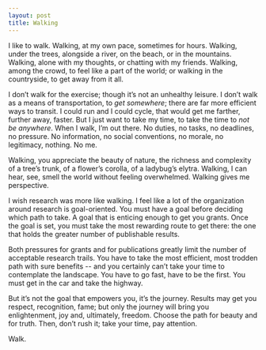 ```yaml
---
layout: post
title: Walking
---
```


I like to walk.  Walking, at my own pace, sometimes for hours.
Walking, under the trees, alongside a river, on the beach, or in the
mountains.  Walking, alone with my thoughts, or chatting with my
friends.  Walking, among the crowd, to feel like a part of the world;
or walking in the countryside, to get away from it all.

I don’t walk for the exercise; though it’s not an unhealthy leisure.
I don’t walk as a means of transportation, to _get somewhere_; there
are far more efficient ways to transit.  I could run and I could
cycle, that would get me farther, further away, faster.  But I just
want to take my time, to take the time to _not be anywhere_.  When I
walk, I’m out there.  No duties, no tasks, no deadlines, no pressure.
No information, no social conventions, no morale, no legitimacy,
nothing.  No me.

Walking, you appreciate the beauty of nature, the richness and
complexity of a tree’s trunk, of a flower’s corolla, of a ladybug’s
elytra.  Walking, I can hear, see, smell the world without feeling
overwhelmed.  Walking gives me perspective.

I wish research was more like walking.  I feel like a lot of the
organization around research is goal-oriented.  You must have a goal
before deciding which path to take.  A goal that is enticing enough to
get you grants.  Once the goal is set, you must take the most
rewarding route to get there: the one that holds the greater number of
publishable results.

Both pressures for grants and for publications greatly limit the
number of acceptable research trails.  You have to take the most
efficient, most trodden path with sure benefits -- and you certainly
can’t take your time to contemplate the landscape.  You have to go
fast, have to be the first.  You must get in the car and take the
highway.

But it’s not the goal that empowers you, it’s the journey.  Results
may get you respect, recognition, fame; but only the journey will
bring you enlightenment, joy and, ultimately, freedom.  Choose the
path for beauty and for truth.  Then, don’t rush it; take your time,
pay attention.

Walk.

